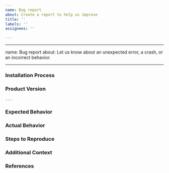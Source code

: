 ```yaml
---
name: Bug report
about: Create a report to help us improve
title: ''
labels: ''
assignees: ''

---
```


---
name: Bug report
about: Let us know about an unexpected error, a crash, or an incorrect behavior.

---

### Installation Process

<!--- 
Did you install the application on your local machine, or in a kubernetes cluster? Did you use kubectl, helm, brew, a GitHub release, or the source code? Let us know below. 
-->

### Product Version

<!---
Docker image tags, git sha or tag
-->

```raw
...
```

### Expected Behavior

<!--
What should have happened?
-->

### Actual Behavior

<!--
What actually happened?
-->

### Steps to Reproduce

<!--
Please list the full steps required to reproduce the issue
-->

### Additional Context

<!--
Are there anything atypical about your situation that we should know? 
-->

### References

<!--
Are there any other GitHub issues (open or closed) or Pull Requests that should be linked here? For example:

- #42

-->
